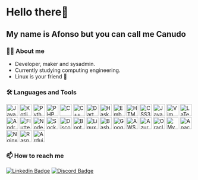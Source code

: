 # Hello there👋
## My name is Afonso but you can call me Canudo

### :man_technologist: About me
  - Developer, maker and sysadmin.
  - Currently studying computing engineering.
  - Linux is your friend 🐧

### :hammer_and_wrench: Languages and Tools
  <div>
    <picture><img src="https://cdn.jsdelivr.net/gh/devicons/devicon/icons/java/java-original.svg" width="32" title="Java" /></picture>
    <picture><img src="https://cdn.jsdelivr.net/gh/devicons/devicon/icons/kotlin/kotlin-original.svg" width="32" title="Kotlin" /></picture>
    <picture><img src="https://cdn.jsdelivr.net/gh/devicons/devicon/icons/python/python-original.svg" width="32" title="Python" /></picture>
    <picture><img src="https://cdn.jsdelivr.net/gh/devicons/devicon/icons/php/php-original.svg" width="32" title="PHP" /></picture>
    <picture><img src="https://cdn.jsdelivr.net/gh/devicons/devicon/icons/c/c-original.svg" width="32" title="C" /></picture>
    <picture><img src="https://cdn.jsdelivr.net/gh/devicons/devicon/icons/cplusplus/cplusplus-original.svg" width="32" title="C++" /></picture>
    <picture><img src="https://cdn.jsdelivr.net/gh/devicons/devicon/icons/dart/dart-original.svg" width="32" title="Dart" /></picture>
    <picture><img src="https://cdn.jsdelivr.net/gh/devicons/devicon/icons/haskell/haskell-original.svg" width="32" title="Haskell" /></picture>
    <picture><img src="https://cdn.jsdelivr.net/gh/devicons/devicon/icons/embeddedc/embeddedc-original.svg" width="32" title="Embedded C" /></picture>
    <picture><img src="https://cdn.jsdelivr.net/gh/devicons/devicon/icons/html5/html5-original.svg" width="32" title="HTML5" /></picture>
    <picture><img src="https://cdn.jsdelivr.net/gh/devicons/devicon/icons/css3/css3-original.svg" width="32" title="CSS3" /></picture>
    <picture><img src="https://cdn.jsdelivr.net/gh/devicons/devicon/icons/javascript/javascript-original.svg" width="32" title="Javascript" /></picture>
    <picture><img src="https://cdn.jsdelivr.net/gh/devicons/devicon/icons/vim/vim-original.svg" width="32" title="Vim" /></picture>
    <picture><img src="https://cdn.jsdelivr.net/gh/devicons/devicon/icons/latex/latex-original.svg" width="32" title="LaTeX" /></picture>
    <picture><img src="https://cdn.jsdelivr.net/gh/devicons/devicon/icons/androidstudio/androidstudio-original.svg" width="32" title="Android Studio" /></picture>
    <picture><img src="https://cdn.jsdelivr.net/gh/devicons/devicon/icons/flutter/flutter-original.svg" width="32" title="Flutter" /></picture>
    <picture><img src="https://cdn.jsdelivr.net/gh/devicons/devicon/icons/nodejs/nodejs-original.svg" width="32" title="Node.js" /></picture>
    <picture><img src="https://cdn.jsdelivr.net/gh/devicons/devicon/icons/socketio/socketio-original.svg" width="32" title="Socket.io" /></picture>
    <picture><img src="https://cdn.jsdelivr.net/gh/devicons/devicon/icons/discordjs/discordjs-original.svg" width="32" title="Discord.js" /></picture>
    <picture><img src="https://cdn.jsdelivr.net/gh/devicons/devicon/icons/bootstrap/bootstrap-original.svg" width="32" title="Bootstrap" /></picture>
    <picture><img src="https://cdn.jsdelivr.net/gh/devicons/devicon/icons/linux/linux-original.svg" width="32" title="Linux" /></picture>
    <picture><img src="https://cdn.jsdelivr.net/gh/devicons/devicon/icons/bash/bash-original.svg" width="32" title="Bash" /></picture>
    <picture><img src="https://cdn.jsdelivr.net/gh/devicons/devicon/icons/googlecloud/googlecloud-original.svg" width="32" title="Google Cloud" /></picture>
    <picture><img src="https://cdn.jsdelivr.net/gh/devicons/devicon/icons/amazonwebservices/amazonwebservices-original.svg" width="32" title="AWS" /></picture>
    <picture><img src="https://cdn.jsdelivr.net/gh/devicons/devicon/icons/azure/azure-original.svg" width="32" title="Azure" /></picture>
    <picture><img src="https://cdn.jsdelivr.net/gh/devicons/devicon/icons/oracle/oracle-original.svg" width="32" title="Oracle" /></picture>
    <picture><img src="https://cdn.jsdelivr.net/gh/devicons/devicon/icons/mysql/mysql-original-wordmark.svg" width="32" title="MySQL" /></picture>
    <picture><img src="https://cdn.jsdelivr.net/gh/devicons/devicon/icons/apache/apache-original-wordmark.svg" width="32" title="Apache" /></picture>
    <picture><img src="https://cdn.jsdelivr.net/gh/devicons/devicon/icons/nginx/nginx-original.svg" width="32" title="Nginx" /></picture>
    <picture><img src="https://cdn.jsdelivr.net/gh/devicons/devicon/icons/raspberrypi/raspberrypi-original.svg" width="32" title="Raspberry Pi" /></picture>
    <picture><img src="https://cdn.jsdelivr.net/gh/devicons/devicon/icons/arduino/arduino-original.svg" width="32" title="Arduino" /></picture>
  </div>

### :mailbox: How to reach me<br>
  [![Linkedin Badge](https://img.shields.io/badge/-contato@afonso.gg-blueviolet?style=flat-square&logo=envelope)](mailto:contato@afonso.gg)
  [![Discord Badge](https://img.shields.io/badge/-Canudo%231246-blueviolet?style=flat-square&logo=Discord&logoColor=white)](https://discordapp.com/users/252602251049172993)
  
  
  
